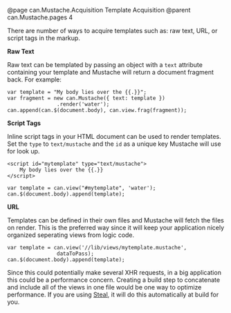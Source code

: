 @page can.Mustache.Acquisition Template Acquisition
@parent can.Mustache.pages 4

There are number of ways to acquire templates such as: raw text,
URL, or script tags in the markup.

__Raw Text__

Raw text can be templated by passing an object with a `text`
attribute containing your template and Mustache will return a 
document fragment back.  For example:

	var template = "My body lies over the {{.}}";
	var fragment = new can.Mustache({ text: template })
					.render('water');
	can.append(can.$(document.body), can.view.frag(fragment));

__Script Tags__

Inline script tags in your HTML document can be used to render 
templates.  Set the `type` to `text/mustache` and the `id` as a unique
key Mustache will use for look up.

	<script id="mytemplate" type="text/mustache">
		My body lies over the {{.}}
	</script>

	var template = can.view("#mytemplate", 'water');
	can.$(document.body).append(template);

__URL__

Templates can be defined in their own files and  Mustache will fetch the
files on render.  This is the preferred way since it will keep your application
nicely organized seperating views from logic code. 

	var template = can.view('//lib/views/mytemplate.mustache', 
					dataToPass);
	can.$(document.body).append(template);

Since this could potentially make several XHR requests, in a big application
this could be a performance concern.  Creating a build step to 
concatenate and include all of the views in one file would be one way to optimize performance.
If you are using <a href="http://javascriptmvc.com/docs/#!stealjs">Steal</a>, it will do this automatically at build for you.